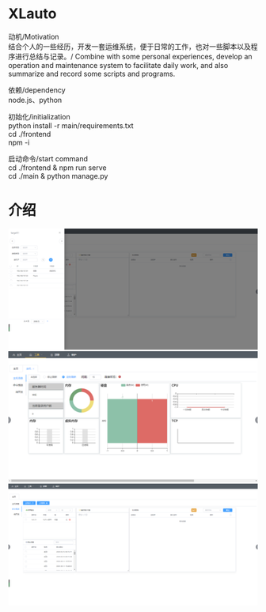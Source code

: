 # XLauto

动机/Motivation<br>
结合个人的一些经历，开发一套运维系统，便于日常的工作，也对一些脚本以及程序进行总结与记录。/
Combine with some personal experiences, develop an operation and maintenance system to facilitate daily work, and also summarize and record some scripts and programs.<br>

依赖/dependency<br>
node.js、python<br>

初始化/initialization<br>
python install -r main/requirements.txt<br>
cd ./frontend<br>
npm -i <br>

启动命令/start command<br>
cd ./frontend & npm run serve<br>
cd ./main & python manage.py<br>


# 介绍
![image](https://github.com/wangwuli/XLauto/blob/master/other/20200716104352.png?raw=true)
![image](https://github.com/wangwuli/XLauto/blob/master/other/20200716104244.png?raw=true)
![image](https://github.com/wangwuli/XLauto/blob/master/other/20200716104333.png?raw=true)
